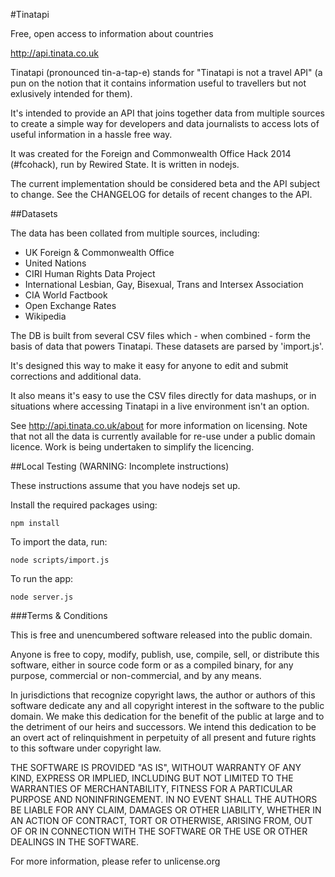 #Tinatapi

Free, open access to information about countries

http://api.tinata.co.uk

Tinatapi (pronounced tin-a-tap-e) stands for "Tinatapi is not a travel API" (a pun on the notion that it contains information useful to travellers but not exlusively intended for them).

It's intended to provide an API that joins together data from multiple sources to create a simple way for developers and data journalists to access lots of useful information in a hassle free way.

It was created for the Foreign and Commonwealth Office Hack 2014 (#fcohack), run by Rewired State. It is written in nodejs. 

The current implementation should be considered beta and the API subject to change. See the CHANGELOG for details of recent changes to the API.

##Datasets

The data has been collated from multiple sources, including:

- UK Foreign & Commonwealth Office
- United Nations
- CIRI Human Rights Data Project
- International Lesbian, Gay, Bisexual, Trans and Intersex Association
- CIA World Factbook
- Open Exchange Rates
- Wikipedia

The DB is built from several CSV files which - when combined - form the basis of data that powers Tinatapi. These datasets are parsed by 'import.js'.

It's designed this way to make it easy for anyone to edit and submit corrections and additional data.

It also means it's easy to use the CSV files directly for data mashups, or in situations where accessing Tinatapi in a live environment isn't an option.

See http://api.tinata.co.uk/about for more information on licensing. Note that  not all the data is currently available for re-use under a public domain licence. Work is being undertaken to simplify the licencing.

##Local Testing
(WARNING: Incomplete instructions)

These instructions assume that you have nodejs set up.

Install the required packages using:
```
npm install
```

To import the data, run:
```
node scripts/import.js
```

To run the app:
```
node server.js
```

###Terms & Conditions

This is free and unencumbered software released into the public domain.

Anyone is free to copy, modify, publish, use, compile, sell, or
distribute this software, either in source code form or as a compiled
binary, for any purpose, commercial or non-commercial, and by any
means.

In jurisdictions that recognize copyright laws, the author or authors
of this software dedicate any and all copyright interest in the
software to the public domain. We make this dedication for the benefit
of the public at large and to the detriment of our heirs and
successors. We intend this dedication to be an overt act of
relinquishment in perpetuity of all present and future rights to this
software under copyright law.

THE SOFTWARE IS PROVIDED "AS IS", WITHOUT WARRANTY OF ANY KIND,
EXPRESS OR IMPLIED, INCLUDING BUT NOT LIMITED TO THE WARRANTIES OF
MERCHANTABILITY, FITNESS FOR A PARTICULAR PURPOSE AND NONINFRINGEMENT.
IN NO EVENT SHALL THE AUTHORS BE LIABLE FOR ANY CLAIM, DAMAGES OR
OTHER LIABILITY, WHETHER IN AN ACTION OF CONTRACT, TORT OR OTHERWISE,
ARISING FROM, OUT OF OR IN CONNECTION WITH THE SOFTWARE OR THE USE OR
OTHER DEALINGS IN THE SOFTWARE.

For more information, please refer to unlicense.org
